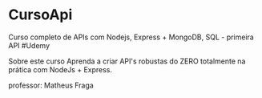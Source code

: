 # CursoApi
Curso completo de APIs com Nodejs, Express + MongoDB, SQL - primeira API
#Udemy

Sobre este curso
Aprenda a criar API's robustas do ZERO totalmente na prática com NodeJs + Express.

professor: Matheus Fraga 
